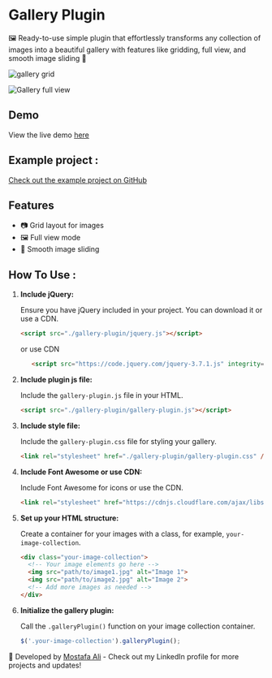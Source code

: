 # Gallery Plugin

🖼️ Ready-to-use simple plugin that effortlessly transforms any collection of images into a beautiful gallery with features like gridding, full view, and smooth image sliding 🚀


![gallery grid](https://drive.google.com/uc?export=view&id=1SczNMpWETKq6r5Yz-CETEnYrElpci7W9)


![Gallery full view](https://drive.google.com/uc?export=view&id=1jssicFAibNHGt8lf2qHHRwx4Eb9md-3T)


## Demo

View the live demo [here](https://mo3lii.github.io/Gallery-Project/)

## Example project : 
[Check out the example project on GitHub](https://github.com/mo3lii/Gallery-Project)


## Features

- 📷 Grid layout for images
- 🖼️ Full view mode
- 🚀 Smooth image sliding

## How To Use : 

1. **Include jQuery:**

   Ensure you have jQuery included in your project. You can download it or use a CDN.

    ```html
    <script src="./gallery-plugin/jquery.js"></script>
    ```
      or use CDN
   ```html
      <script src="https://code.jquery.com/jquery-3.7.1.js" integrity="sha256-eKhayi8LEQwp4NKxN+CfCh+3qOVUtJn3QNZ0TciWLP4=" crossorigin="anonymous"></script>
   ```

2. **Include plugin js file:**

   Include the `gallery-plugin.js` file in your HTML.

    ```html
    <script src="./gallery-plugin/gallery-plugin.js"></script>
    ```

4. **Include  style file:**

   Include the `gallery-plugin.css` file for styling your gallery.

    ```html
    <link rel="stylesheet" href="./gallery-plugin/gallery-plugin.css" />
    ```

5. **Include Font Awesome or use CDN:**

   Include Font Awesome for icons or use the CDN.

    ```html
    <link rel="stylesheet" href="https://cdnjs.cloudflare.com/ajax/libs/font-awesome/6.5.1/css/all.min.css"/>
    ```

6. **Set up your HTML structure:**

   Create a container for your images with a class, for example, `your-image-collection`.

    ```html
    <div class="your-image-collection">
      <!-- Your image elements go here -->
      <img src="path/to/image1.jpg" alt="Image 1">
      <img src="path/to/image2.jpg" alt="Image 2">
      <!-- Add more images as needed -->
    </div>
    ```

7. **Initialize the gallery plugin:**

   Call the `.galleryPlugin()` function on your image collection container.

    ```javascript
    $('.your-image-collection').galleryPlugin();
    ```


🚀 Developed by [Mostafa Ali](https://www.linkedin.com/in/mostafa-ali-462152203/) - Check out my LinkedIn profile for more projects and updates!
